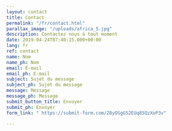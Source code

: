 ```yaml
---
layout: contact
title: Contact
permalink: "/fr/contact.html"
parallax_image: "/uploads/africa_5.jpg"
description: Contactez nous à tout moment
date: 2019-04-24T07:40:15.000+00:00
lang: fr
ref: contact
name: Nom
name_ph: Nom
email: E-mail
email_ph: E-mail
subject: Sujet du message
subject_ph: Sujet du message
message: Message
message_ph: Message
submit_button_title: Envoyer
submit_ph: Envoyer
form_link: " https://submit-form.com/Z8yOSgG52EUq85QzXoP3v"

---
```

